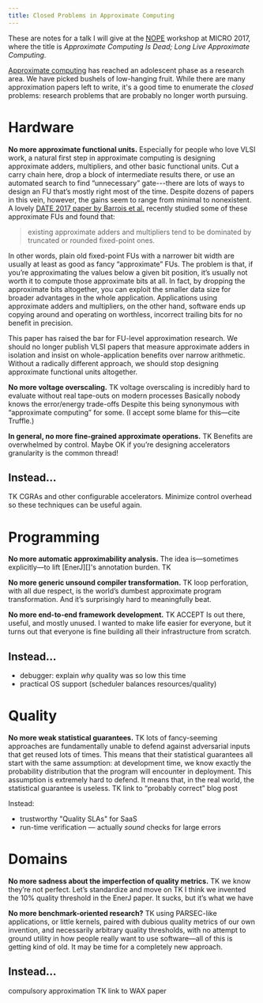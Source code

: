 ```yaml
---
title: Closed Problems in Approximate Computing
---
```

<aside>
  These are notes for a talk I will give at the <a href="http://nope.pub">NOPE</a> workshop at MICRO 2017, where the title is <i>Approximate Computing Is Dead; Long Live Approximate Computing</i>.
</aside>

[Approximate computing][approx] has reached an adolescent phase as a research area. We have picked bushels of low-hanging fruit. While there are many approximation papers left to write, it's a good time to enumerate the *closed* problems: research problems that are probably no longer worth pursuing.

[approx]: {{site.base}}/research.html#approximate-computing

# Hardware

**No more approximate functional units.**
Especially for people who love VLSI work, a natural first step in approximate computing is designing approximate adders, multipliers, and other basic functional units. Cut a carry chain here, drop a block of intermediate results there, or use an automated search to find “unnecessary” gate---there are lots of ways to design an FU that’s mostly right most of the time. Despite dozens of papers in this vein, however, the gains seem to range from minimal to nonexistent. A lovely [DATE 2017 paper by Barrois et al.][barrois] recently studied some of these approximate FUs and found that:

> existing approximate adders and multipliers tend to be dominated by truncated or rounded fixed-point ones.

In other words, plain old fixed-point FUs with a narrower bit width are usually at least as good as fancy “approximate” FUs. The problem is that, if you’re approximating the values below a given bit position, it’s usually not worth it to compute those approximate bits at all. In fact, by dropping the approximate bits altogether, you can exploit the smaller data size for broader advantages in the whole application. Applications using approximate adders and multipliers, on the other hand, software ends up copying around and operating on worthless, incorrect trailing bits for no benefit in precision.

This paper has raised the bar for FU-level approximation research. We should no longer publish VLSI papers that measure approximate adders in isolation and insist on whole-application benefits over narrow arithmetic. Without a radically different approach, we should stop designing approximate functional units altogether.

[barrois]: https://hal.inria.fr/hal-01423147

**No more voltage overscaling.**
TK voltage overscaling is incredibly hard to evaluate without real tape-outs on modern processes
Basically nobody knows the error/energy trade-offs
Despite this being synonymous with “approximate computing” for some. (I accept some blame for this—cite Truffle.)

**In general, no more fine-grained approximate operations.**
TK Benefits are overwhelmed by control. Maybe OK if you’re designing accelerators
granularity is the common thread!

## Instead…

TK CGRAs and other configurable accelerators. Minimize control overhead so these techniques can be useful again.

# Programming

**No more automatic approximability analysis.**
The idea is—sometimes explicitly—to lift [EnerJ][]'s annotation burden.
TK

**No more generic unsound compiler transformation.**
TK loop perforation, with all due respect, is the world’s dumbest approximate program transformation.
And it’s surprisingly hard to meaningfully beat.

**No more end-to-end framework development.**
TK ACCEPT Is out there, useful, and mostly unused. I wanted to make life easier for everyone, but it turns out that everyone is fine building all their infrastructure from scratch.

## Instead…

- debugger: explain *why* quality was so low this time
- practical OS support (scheduler balances resources/quality)

# Quality

**No more weak statistical guarantees.**
TK lots of fancy-seeming approaches are fundamentally unable to defend against adversarial inputs that get reused lots of times. This means that their statistical guarantees all start with the same assumption: at development time, we know exactly the probability distribution that the program will encounter in deployment. This assumption is extremely hard to defend. It means that, in the real world, the statistical guarantee is useless.
TK link to “probably correct” blog post

Instead:

- trustworthy "Quality SLAs" for SaaS
- run-time verification — actually *sound* checks for large errors

# Domains

**No more sadness about the imperfection of quality metrics.**
TK we know they’re not perfect. Let’s standardize and move on
TK I think we invented the 10% quality threshold in the EnerJ paper. It sucks, but it’s what we have

**No more benchmark-oriented research?**
TK using PARSEC-like applications, or little kernels, paired with dubious quality metrics of our own invention, and necessarily arbitrary quality thresholds, with no attempt to ground utility in how people really want to use software—all of this is getting kind of old. It may be time for a completely new approach.

## Instead…

compulsory approximation
TK link to WAX paper
